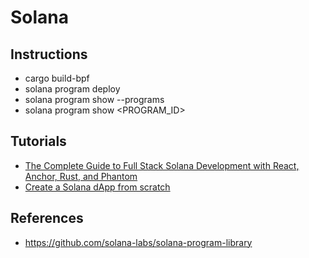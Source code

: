 # Solana

## Instructions
* cargo build-bpf
* solana program deploy <PROGRAM>
* solana program show --programs
* solana program show <PROGRAM_ID>

## Tutorials
* [The Complete Guide to Full Stack Solana Development with React, Anchor, Rust, and Phantom](https://dev.to/edge-and-node/the-complete-guide-to-full-stack-solana-development-with-react-anchor-rust-and-phantom-3291)
* [Create a Solana dApp from scratch](https://lorisleiva.com/create-a-solana-dapp-from-scratch)
  
  
## References
* https://github.com/solana-labs/solana-program-library
